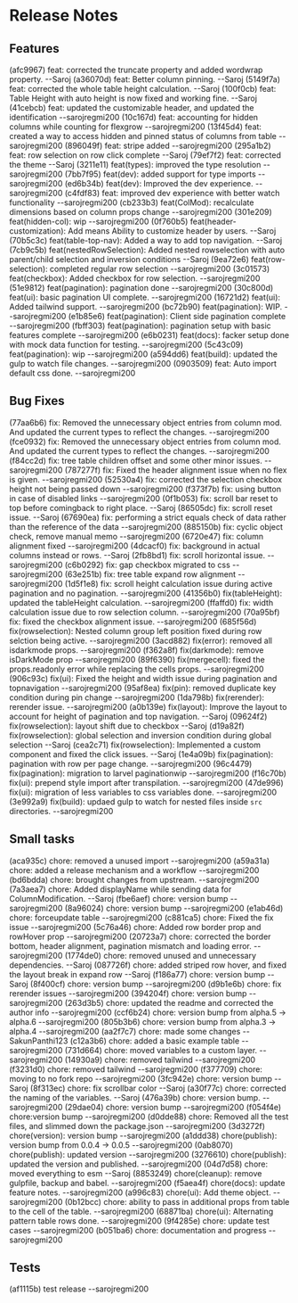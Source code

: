 
# Release Notes

## Features
(afc9967) feat: corrected the truncate property and added wordwrap property. --Saroj
(a36070d) feat: Better column pinning. --Saroj
(5149f7a) feat: corrected the whole table height calculation. --Saroj
(100f0cb) feat: Table Height with auto height is now fixed and working fine. --Saroj
(41cebcb) feat: updated the customizable header, and updated the identification --sarojregmi200
(10c167d) feat: accounting for hidden columns while counting for flexgrow --sarojregmi200
(13f45d4) feat: created a way to access hidden and pinned status of columns from table --sarojregmi200
(896049f) feat: stripe added --sarojregmi200
(295a1b2) feat: row selection on row click complete --Saroj
(79ef7f2) feat: corrected the theme --Saroj
(3211e11) feat(types): improved the type resolution --sarojregmi200
(7bb7f95) feat(dev): added support for type imports --sarojregmi200
(ed6b34b) feat(dev): Improved the dev experience. --sarojregmi200
(c4fdf83) feat: improved dev experience with better watch functionality --sarojregmi200
(cb233b3) feat(ColMod): recalculate dimensions based on column props change --sarojregmi200
(301e209) feat(hidden-col): wip --sarojregmi200
(0f760b5) feat(header-customization): Add means Ability to customize header by users. --Saroj
(70b5c3c) feat(table-top-nav): Added a way to add top navigation. --Saroj
(7cb9c5b) feat(nestedRowSelection): Added nested rowselection with auto parent/child selection and inversion conditions --Saroj
(9ea72e6) feat(row-selection): completed regular row selection --sarojregmi200
(3c01573) feat(checkbox): Added checkbox for row selection. --sarojregmi200
(51e9812) feat(pagination): pagination done --sarojregmi200
(30c800d) feat(ui): basic pagination UI complete. --sarojregmi200
(16721d2) feat(ui): Added tailwind support. --sarojregmi200
(bc72b90) feat(pagination): WIP. --sarojregmi200
(e1b85e6) feat(pagination): Client side pagination complete --sarojregmi200
(fbff303) feat(pagination): pagination setup with basic features complete --sarojregmi200
(e6b0231) feat(docs): facker setup done with mock data function for testing. --sarojregmi200
(5c43c09) feat(pagination): wip --sarojregmi200
(a594dd6) feat(build): updated the gulp to watch file changes. --sarojregmi200
(0903509) feat: Auto import default css done. --sarojregmi200

## Bug Fixes
(77aa6b6) fix: Removed the unnecessary object entries from column mod. And updated the current types to reflect the changes. --sarojregmi200
(fce0932) fix: Removed the unnecessary object entries from column mod. And updated the current types to reflect the changes. --sarojregmi200
(f84cc2d) fix: tree table children offset and some other minor issues. --sarojregmi200
(787277f) fix: Fixed the header alignment issue when no flex is given. --sarojregmi200
(52530a4) fix: corrected the selection checkbox height not being passed down --sarojregmi200
(f373f7b) fix: using button in case of disabled links --sarojregmi200
(0f1b053) fix: scroll bar reset to top before comingback to right place. --Saroj
(86505dc) fix: scroll reset issue. --Saroj
(67690ea) fix: performing a strict equals check of data rather than the reference of the data --sarojregmi200
(885150b) fix: cyclic object check, remove manual memo --sarojregmi200
(6720e47) fix: column alignment fixed --sarojregmi200
(4dcacf0) fix: background in actual columns instead or rows. --Saroj
(2fb8bd1) fix: scroll horizontal issue. --sarojregmi200
(c6b0292) fix: gap checkbox migrated to css --sarojregmi200
(63e251b) fix: tree table expand row alignment --sarojregmi200
(1d5f1e8) fix: scroll height calculation issue during active pagination and no pagination. --sarojregmi200
(41356b0) fix(tableHeight): updated the tableHeight calculation. --sarojregmi200
(ffaffd0) fix: width calculation issue due to row selection column. --sarojregmi200
(70a95bf) fix: fixed the checkbox alignment issue. --sarojregmi200
(685f56d) fix(rowselection): Nested column group left position fixed during row selction being active. --sarojregmi200
(3acd882) fix(error): removed all isdarkmode props. --sarojregmi200
(f362a8f) fix(darkmode): remove isDarkMode prop --sarojregmi200
(89f6390) fix(mergecell): fixed the props.readonly error while replacing the cells props. --sarojregmi200
(906c93c) fix(ui): Fixed the height and width issue during pagination and topnavigation --sarojregmi200
(95af8ea) fix(pin): removed duplicate key condition during pin change --sarojregmi200
(1da798b) fix(rerender): rerender issue. --sarojregmi200
(a0b139e) fix(layout): Improve the layout to account for height of pagination and top navigation. --Saroj
(09624f2) fix(rowselection): layout shift due to checkbox --Saroj
(d19a82f) fix(rowselection): global selection and inversion condition during global selection --Saroj
(cea2c71) fix(rowselection): Implemented a custom component and fixed the click issues. --Saroj
(1e4a09b) fix(pagination): pagination with row per page change. --sarojregmi200
(96c4479) fix(pagination): migration to larvel paginationwip --sarojregmi200
(f16c70b) fix(ui): prepend style import after transpilation. --sarojregmi200
(47de996) fix(ui): migration of less variables to css variables done. --sarojregmi200
(3e992a9) fix(build): updaed gulp to watch for nested files inside `src` directories. --sarojregmi200

## Small tasks
(aca935c) chore: removed a unused import --sarojregmi200
(a59a31a) chore: added a release mechanism and a workflow --sarojregmi200
(bd6bdda) chore: brought changes from upstream. --sarojregmi200
(7a3aea7) chore: Added displayName while sending data for ColumnModification. --Saroj
(fbe6aef) chore: version bump --sarojregmi200
(8a96024) chore: version bump --sarojregmi200
(e1ab46d) chore: forceupdate table --sarojregmi200
(c881ca5) chore: Fixed the fix issue --sarojregmi200
(5c76a46) chore: Added row border prop and rowHover prop --sarojregmi200
(20723a7) chore: corrected the border bottom, header alignment, pagination mismatch and loading error. --sarojregmi200
(1774de0) chore: removed unused and unnecessary dependencies. --Saroj
(087726f) chore: added striped row hover, and fixed the layout break in expand row --Saroj
(f186a77) chore: version bump --Saroj
(8f400cf) chore: version bump --sarojregmi200
(d9b1e6b) chore: fix rerender issues --sarojregmi200
(394204f) chore: version bump --sarojregmi200
(263d3b5) chore: updated the readme and corrected the author info --sarojregmi200
(ccf6b24) chore: version bump from alpha.5 -> alpha.6 --sarojregmi200
(805b3b6) chore: version bump from alpha.3 -> alpha.4 --sarojregmi200
(aa2f7c7) chore: made some changes --SakunPanthi123
(c12a3b6) chore: added a basic example table --sarojregmi200
(731d664) chore: moved variables to a custom layer. --sarojregmi200
(14930a9) chore: removed tailwind --sarojregmi200
(f3231d0) chore: removed tailwind --sarojregmi200
(f377709) chore: moving to no fork repo --sarojregmi200
(3fc942e) chore: version bump --Saroj
(8f313ec) chore: fix  scrollbar color --Saroj
(a30f77c) chore: corrected the naming of the variables. --Saroj
(476a39b) chore: version bump. --sarojregmi200
(29dae04) chore: version bump --sarojregmi200
(f054f4e) chore:version bump --sarojregmi200
(d0dde88) chore: Removed all the test files, and slimmed down the package.json --sarojregmi200
(3d3272f) chore(version): version bump --sarojregmi200
(a1ddd38) chore(publish): version bump from 0.0.4 -> 0.0.5 --sarojregmi200
(0ab8070) chore(publish): updated version --sarojregmi200
(3276610) chore(publish): updated the version and published. --sarojregmi200
(04d7d58) chore: moved everything to esm --Saroj
(8853249) chore(cleanup): remove gulpfile, backup and babel. --sarojregmi200
(f5aea4f) chore(docs): update feature notes. --sarojregmi200
(a996c83) chore(ui): Add theme object. --sarojregmi200
(0b12bcc) chore: ability to pass in additional props from table to the cell of the table. --sarojregmi200
(68871ba) chore(ui): Alternating pattern table rows done. --sarojregmi200
(9f4285e) chore: update test cases --sarojregmi200
(b051ba6) chore: documentation and progress --sarojregmi200

## Tests
(af1115b) test release --sarojregmi200

